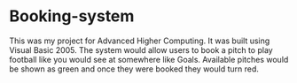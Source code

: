 # Booking-system
This was my project for Advanced Higher Computing. It was built using Visual Basic 2005. The system would allow users to book a pitch to play football like you would see at somewhere like Goals. Available pitches would be shown as green and once they were booked they would turn red. 
